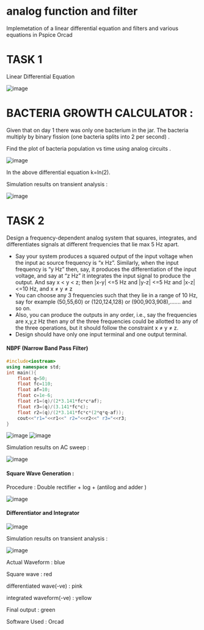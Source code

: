# analog function and filter
 Implemetation of a linear differential equation and filters and various equations in Pspice Orcad

# TASK 1

Linear Differential Equation

![image](https://user-images.githubusercontent.com/56964828/126877661-29f5b16e-612f-4745-8927-e2b805654b95.png)

# BACTERIA GROWTH CALCULATOR :

Given that on day 1 there was only one bacterium in the jar. The bacteria multiply by binary fission (one bacteria splits into 2 per second) .

Find the plot of bacteria population vs time using analog circuits .

![image](https://user-images.githubusercontent.com/56964828/126877670-55e0362a-1c30-4d06-8797-aea9969772b3.png)

In the above differential equation k=ln(2).

Simulation results on transient analysis :

![image](https://user-images.githubusercontent.com/56964828/126877722-c70db4e0-39f2-4598-ae47-d3a59177c7e2.png)

# TASK 2

Design a frequency-dependent analog system that squares, integrates, and differentiates signals at different frequencies that lie max 5 Hz apart.

- Say your system produces a squared output of the input voltage when the input ac source frequency is “x Hz”. Similarly, when the input frequency is “y Hz” then, say, it produces the differentiation of the input voltage, and say at “z Hz” it integrates the input signal to produce the output.
  And say x < y < z; then |x-y| <=5 Hz and |y-z| <=5 Hz and |x-z|<=10 Hz, and x ≠ y ≠ z
- You can choose any 3 frequencies such that they lie in a range of 10 Hz, say for example (50,55,60) or (120,124,128) or (900,903,908),....... and so on.
-  Also, you can produce the outputs in any order, i.e., say the frequencies are x,y,z Hz then any of the three frequencies could be allotted to any of the three operations, but it should follow the constraint x ≠ y ≠ z.
- Design should have only one input terminal and one output terminal.

#### NBPF (Narrow Band Pass Filter)

```c++
#include<iostream>
using namespace std;
int main(){
    float q=50;
    float fc=110;
    float af=10;
    float c=1e-6;
    float r1=(q)/(2*3.141*fc*c*af);
    float r3=(q)/(3.141*fc*c);
    float r2=(q)/(2*3.141*fc*c*(2*q*q-af));
    cout<<"r1="<<r1<<" r2="<<r2<<" r3="<<r3;
}
```

![image](https://user-images.githubusercontent.com/56964828/126877900-eafad5af-2c28-4c06-af21-0cb411d6ddd5.png)
![image](https://user-images.githubusercontent.com/56964828/126877915-6487f758-9e46-40af-8406-35bc8950c654.png)

Simulation results on AC sweep :

![image](https://user-images.githubusercontent.com/56964828/126877957-262ea53f-50aa-45c6-b7da-df44484a3df8.png)

#### Square Wave Generation :

Procedure : Double rectifier + log + (antilog and adder )

![image](https://user-images.githubusercontent.com/56964828/126878045-c3a9caed-6434-4ebf-a914-652fca81e457.png)

#### Differentiator and Integrator

![image](https://user-images.githubusercontent.com/56964828/126878124-99d4e911-5b4b-4d40-86c1-6dd368ab78bd.png)

Simulation results on transient analysis :

![image](https://user-images.githubusercontent.com/56964828/126878269-5ac80774-c8d7-4c98-8780-deeb3961f48e.png)

Actual Waveform : blue

Square wave : red

differentiated wave(-ve) : pink

integrated waveform(-ve) : yellow

Final output : green





Software Used : Orcad

